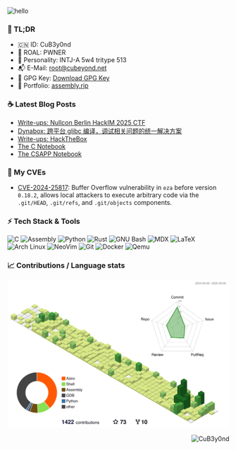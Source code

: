 ![hello](https://github.com/CuB3y0nd/CuB3y0nd/assets/91041570/39cb2514-636d-498f-bf5a-103b61e7728c)

### :jack_o_lantern: TL;DR

- :cn: ID: CuB3y0nd
- :test_tube: ROAL: PWNER
- :baby_chick: Personality: INTJ-A 5w4 tritype 513
- :mailbox_with_mail: E-Mail: [root@cubeyond.net](mailto:root@cubeyond.net)
- :key: GPG Key: [Download GPG Key](https://assembly.rip/public.key)
- :dart: Portfolio: [assembly.rip](https://assembly.rip/)


### :coffee: Latest Blog Posts

<!-- BLOG-POST-LIST:START -->
- [Write-ups: Nullcon Berlin HackIM 2025 CTF](https://assembly.rip/posts/write-ups/nullcon-ctf-2025/)
- [Dynabox: 跨平台 glibc 编译，调试相关问题的统一解决方案](https://assembly.rip/posts/projects/dynabox/)
- [Write-ups: HackTheBox](https://assembly.rip/posts/write-ups/hackthebox-pwn-challenges/)
- [The C Notebook](https://assembly.rip/posts/programming-language/c/)
- [The CSAPP Notebook](https://assembly.rip/posts/cs-notes/csapp/)
<!-- BLOG-POST-LIST:END -->

### :checkered_flag: My CVEs

 - [CVE-2024-25817](https://www.cve.org/CVERecord?id=CVE-2024-25817): Buffer Overflow vulnerability in `eza` before version `0.18.2`, allows local attackers to execute arbitrary code via the `.git/HEAD`, `.git/refs`, and `.git/objects` components.

### :zap: Tech Stack & Tools

![C](https://img.shields.io/badge/-C-333333?style=flat-square&logo=c)
![Assembly](https://img.shields.io/badge/-Assembly-333333?style=flat-square&logo=pastebin)
![Python](https://img.shields.io/badge/-Python-333333?style=flat-square&logo=python)
![Rust](https://img.shields.io/badge/-Rust-333333?style=flat-square&logo=rust)
![GNU Bash](https://img.shields.io/badge/-GNU_Bash-333333?style=flat-square&logo=gnubash)
![MDX](https://img.shields.io/badge/-MDX-333333?style=flat-square&logo=mdx)
![LaTeX](https://img.shields.io/badge/-LaTeX-333333?style=flat-square&logo=latex)
![Arch Linux](https://img.shields.io/badge/-Arch%20Linux-333333?style=flat-square&logo=archlinux)
![NeoVim](https://img.shields.io/badge/-NeoVim-333333?style=flat-square&logo=neovim)
![Git](https://img.shields.io/badge/-Git-333333?style=flat-square&logo=git)
![Docker](https://img.shields.io/badge/-Docker-333333?style=flat-square&logo=docker)
![Qemu](https://img.shields.io/badge/-Qemu-333333?style=flat-square&logo=qemu)

### :chart_with_upwards_trend: Contributions / Language stats

<div align="center">
  <img src="https://github.com/CuB3y0nd/CuB3y0nd/blob/main/profile-3d-contrib/profile-green-animate.svg" />
</div>

<p align="right">
  <img
    src="https://komarev.com/ghpvc/?username=CuB3y0nd&style=flat-square&abbreviated=true"
    alt="CuB3y0nd"
  />
</p>
